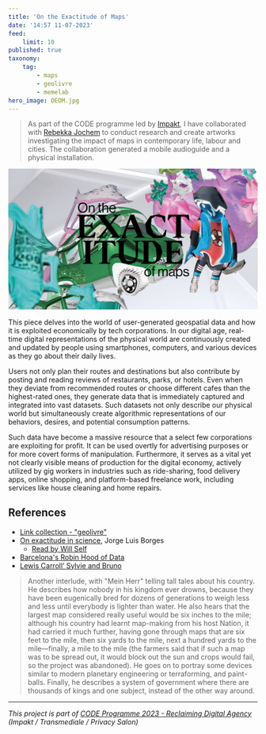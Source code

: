 ```yaml
---
title: 'On the Exactitude of Maps'
date: '14:57 11-07-2023'
feed:
    limit: 10
published: true
taxonomy:
    tag:
        - maps
        - geolivre
        - memelab
hero_image: OEOM.jpg
---
```


> As part of the CODE programme led by [Impakt](https://impakt.nl), I have collaborated with [Rebekka Jochem](https://www.rebekkajochem.com/) to conduct research and create artworks investigating the impact of maps in contemporary life, labour and cities. The collaboration generated a mobile audioguide and a physical installation.

![On the Exactitude of Maps](OEOM.jpg)

This piece delves into the world of user-generated geospatial data and how it is exploited economically by tech corporations. In our digital age, real-time digital representations of the physical world are continuously created and updated by people using smartphones, computers, and various devices as they go about their daily lives.

Users not only plan their routes and destinations but also contribute by posting and reading reviews of restaurants, parks, or hotels. Even when they deviate from recommended routes or choose different cafes than the highest-rated ones, they generate data that is immediately captured and integrated into vast datasets. Such datasets not only describe our physical world but simultaneously create algorithmic representations of our behaviors, desires, and potential consumption patterns.

Such data have become a massive resource that a select few corporations are exploiting for profit. It can be used overtly for advertising purposes or for more covert forms of manipulation. Furthermore, it serves as a vital yet not clearly visible means of production for the digital economy, actively utilized by gig workers in industries such as ride-sharing, food delivery apps, online shopping, and platform-based freelance work, including services like house cleaning and home repairs.

## References

- [Link collection - "geolivre"](https://links.efeefe.me/?searchtags=geolivre)
- [On exactitude in science](https://en.wikipedia.org/wiki/On_Exactitude_in_Science), Jorge Luis Borges
  - [Read by Will Self](https://www.theguardian.com/books/audio/2013/jan/04/will-self-jorge-luis-borges )
- [Barcelona's Robin Hood of Data](https://staging.sifted.eu/articles/barcelonas-robin-hood-of-data-francesca-bria/  )
- [Lewis Carroll’ Sylvie and Bruno](https://en.wikipedia.org/wiki/Sylvie_and_Bruno) 
> Another interlude, with "Mein Herr" telling tall tales about his country. He describes how nobody in his kingdom ever drowns, because they have been eugenically bred for dozens of generations to weigh less and less until everybody is lighter than water. He also hears that the largest map considered really useful would be six inches to the mile; although his country had learnt map-making from his host Nation, it had carried it much further, having gone through maps that are six feet to the mile, then six yards to the mile, next a hundred yards to the mile—finally, a mile to the mile (the farmers said that if such a map was to be spread out, it would block out the sun and crops would fail, so the project was abandoned). He goes on to portray some devices similar to modern planetary engineering or terraforming, and paint-balls. Finally, he describes a system of government where there are thousands of kings and one subject, instead of the other way around.


---

*This project is part of [CODE Programme 2023 - Reclaiming Digital Agency](https://impakt.nl/residencies-projects/2023/code-programme-2023-41790/) (Impakt / Transmediale / Privacy Salon)*
